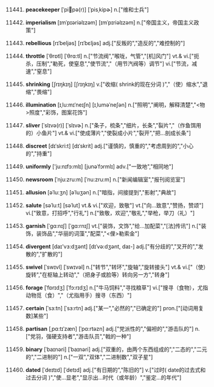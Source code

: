 11441. **peacekeeper**
[ˈpi:ski:pə(r)]  [ˈpisˌkipɚ]
n.["维和士兵"]  

11442. **imperialism**
[ɪmˈpɪəriəlɪzəm]  [ɪmˈpɪriəlɪzəm]
n.["帝国主义，帝国主义政策"]  

11443. **rebellious**
[rɪˈbeljəs]  [rɪˈbɛljəs]
adj.["反叛的","造反的","难控制的"]  

11444. **throttle**
[ˈθrɒtl]  [ˈθrɑ:tl]
n.["节流阀","喉咙，气管","[机]风门"]  vt.& vi.["扼杀，压制","勒死，使窒息","使节流","（用节汽阀等）调节"]  vi.["节流，减速","窒息"]  

11445. **shrinking**
[ʃrɪŋkɪŋ]  [ʃrɪŋkɪŋ]
v.["收缩( shrink的现在分词 )","（使）缩水","退缩","畏缩"]  

11446. **illumination**
[ɪˌlu:mɪˈneɪʃn]  [ɪˌluməˈneʃən]
n.["照明","阐明，解释清楚","<物>照度","彩饰，图案花饰"]  

11447. **sliver**
[ˈslɪvə(r)]  [ˈslɪvɚ]
n.["条子，梳条","细片，长条","裂片","（作鱼饵用的）小鱼片"]  vt.& vi.["使成薄片","使裂成小片","裂开","把…剖成长条"]  

11448. **discreet**
[dɪˈskri:t]  [dɪˈskrit]
adj.["谨慎的，慎重的","考虑周到的","小心的","持重"]  

11449. **uniformly**
['ju:nɪfɔ:mlɪ]  [junəˈfɔrmlɪ]
adv.["一致地","相同地"]  

11450. **newsroom**
[ˈnju:zru:m]  [ˈnu:zru:m]
n.["新闻编辑室","报刊阅览室"]  

11451. **allusion**
[əˈlu:ʒn]  [əˈluʒən]
n.["暗指，间接提到","影射","典故"]  

11452. **salute**
[səˈlu:t]  [səˈlut]
vt.& vi.["欢迎，致敬"]  vt.["向…致意","赞扬，赞颂"]  vi.["致意，打招呼","行礼"]  n.["致敬，欢迎","敬礼","举枪，举刀（礼）"]  

11453. **garnish**
[ˈgɑ:nɪʃ]  [ˈgɑ:rnɪʃ]
vt.["装饰，文饰","给…加配菜","[法]传讯"]  n.["装饰，装饰品","华丽的词藻","配菜","<俚>勒索金"]  

11454. **divergent**
[daɪ'vɜ:dʒənt]  [dɪˈvə:dʒənt, daɪ-]
adj.["有分歧的","叉开的","发散的","扩散的"]  

11455. **swivel**
[ˈswɪvl]  [ˈswɪvəl]
n.["转节","转环","旋轴","旋转接头"]  vt.& vi.["（使）旋转","在枢轴上转动","（把身子或脸等）转向另一方","转身"]  

11456. **forage**
[ˈfɒrɪdʒ]  [ˈfɔ:rɪdʒ]
n.["牛马饲料","寻找粮草"]  vi.["搜寻（食物），尤指动物觅（食）","（尤指用手）搜寻（东西）"]  

11457. **certain**
[ˈsɜ:tn]  [ˈsɜ:rtn]
adj.["某一","必然的","已确定的"]  pron.["[动词用复数]某些"]  

11458. **partisan**
[ˌpɑ:tɪˈzæn]  [ˈpɑ:rtəzn]
adj.["党派性的","偏袒的","游击队的"]  n.["党羽，强硬支持者","游击队员","戟的一种"]  

11459. **binary**
[ˈbaɪnəri]  [ˈbaɪnəri]
adj.["双重的，由两个东西组成的","二态的","二元的","二进制的"]  n.["一双","双体","二进制数","双子星"]  

11460. **dated**
[ˈdeɪtɪd]  [ˈdetɪd]
adj.["有日期的","陈旧的"]  v.["过时( date的过去式和过去分词 )","使…显老","显示出…时代（或年龄）","鉴定…的年代"]  

